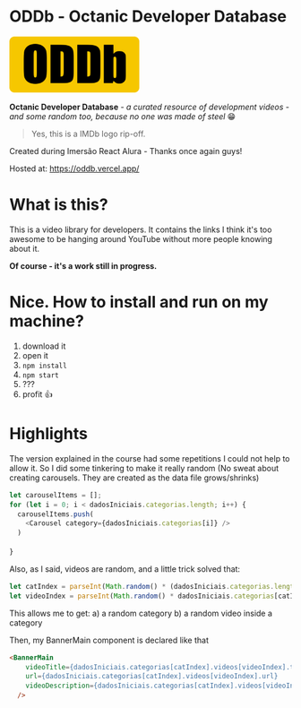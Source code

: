 # ODDb - Octanic Developer Database
<img src="https://github.com/Octanic/oddb/blob/master/src/assets/img/ODDb.png" height='100'>

**Octanic Developer Database** - *a curated resource of development videos - and some random too, because no one was made of steel* :grin:

> Yes, this is a IMDb logo rip-off. 

Created during Imersão React Alura - Thanks once again guys!

Hosted at:
https://oddb.vercel.app/

# What is this?
This is a video library for developers. It contains the links I think it's too awesome to be hanging around YouTube without more people knowing about it.

**Of course - it's a work still in progress.**

# Nice. How to install and run on my machine?
1. download it
2. open it
3. `npm install`
4. `npm start`
5. ???
6. profit :thumbsup:

# Highlights
The version explained in the course had some repetitions I could not help to allow it. So I did some tinkering to make it really random (No sweat about creating carousels. They are created as the data file grows/shrinks)

```javascript
let carouselItems = [];
for (let i = 0; i < dadosIniciais.categorias.length; i++) {
  carouselItems.push(
    <Carousel category={dadosIniciais.categorias[i]} />
  )
  
}
```

Also, as I said, videos are random, and a little trick solved that:
```javascript
let catIndex = parseInt(Math.random() * (dadosIniciais.categorias.length));
let videoIndex = parseInt(Math.random() * dadosIniciais.categorias[catIndex].videos.length);
```

This allows me to get: 
a) a random category
b) a random video inside a category

Then, my BannerMain component is declared like that
```html
<BannerMain
    videoTitle={dadosIniciais.categorias[catIndex].videos[videoIndex].titulo}
    url={dadosIniciais.categorias[catIndex].videos[videoIndex].url}
    videoDescription={dadosIniciais.categorias[catIndex].videos[videoIndex].description??""}
  />
```

